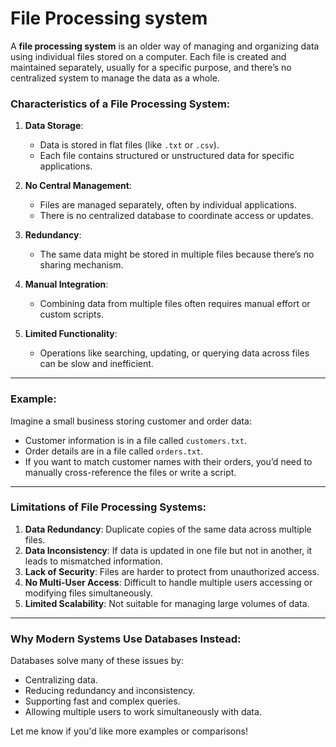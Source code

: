 # File Processing system

A **file processing system** is an older way of managing and organizing data using individual files stored on a computer. Each file is created and maintained separately, usually for a specific purpose, and there’s no centralized system to manage the data as a whole.

### Characteristics of a File Processing System:
1. **Data Storage**:
   - Data is stored in flat files (like `.txt` or `.csv`).
   - Each file contains structured or unstructured data for specific applications.

2. **No Central Management**:
   - Files are managed separately, often by individual applications.
   - There is no centralized database to coordinate access or updates.

3. **Redundancy**:
   - The same data might be stored in multiple files because there’s no sharing mechanism.

4. **Manual Integration**:
   - Combining data from multiple files often requires manual effort or custom scripts.

5. **Limited Functionality**:
   - Operations like searching, updating, or querying data across files can be slow and inefficient.

---

### Example:
Imagine a small business storing customer and order data:
- Customer information is in a file called `customers.txt`.
- Order details are in a file called `orders.txt`.
- If you want to match customer names with their orders, you’d need to manually cross-reference the files or write a script.

---

### **Limitations of File Processing Systems**:
1. **Data Redundancy**: Duplicate copies of the same data across multiple files.
2. **Data Inconsistency**: If data is updated in one file but not in another, it leads to mismatched information.
3. **Lack of Security**: Files are harder to protect from unauthorized access.
4. **No Multi-User Access**: Difficult to handle multiple users accessing or modifying files simultaneously.
5. **Limited Scalability**: Not suitable for managing large volumes of data.

---

### Why Modern Systems Use Databases Instead:
Databases solve many of these issues by:
- Centralizing data.
- Reducing redundancy and inconsistency.
- Supporting fast and complex queries.
- Allowing multiple users to work simultaneously with data.

Let me know if you'd like more examples or comparisons!